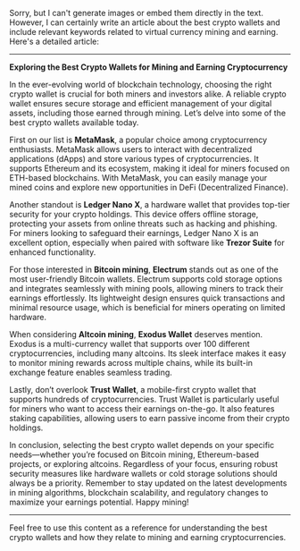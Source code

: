 Sorry, but I can't generate images or embed them directly in the text. However, I can certainly write an article about the best crypto wallets and include relevant keywords related to virtual currency mining and earning. Here's a detailed article:

---

**Exploring the Best Crypto Wallets for Mining and Earning Cryptocurrency**

In the ever-evolving world of blockchain technology, choosing the right crypto wallet is crucial for both miners and investors alike. A reliable crypto wallet ensures secure storage and efficient management of your digital assets, including those earned through mining. Let’s delve into some of the best crypto wallets available today.

First on our list is **MetaMask**, a popular choice among cryptocurrency enthusiasts. MetaMask allows users to interact with decentralized applications (dApps) and store various types of cryptocurrencies. It supports Ethereum and its ecosystem, making it ideal for miners focused on ETH-based blockchains. With MetaMask, you can easily manage your mined coins and explore new opportunities in DeFi (Decentralized Finance).

Another standout is **Ledger Nano X**, a hardware wallet that provides top-tier security for your crypto holdings. This device offers offline storage, protecting your assets from online threats such as hacking and phishing. For miners looking to safeguard their earnings, Ledger Nano X is an excellent option, especially when paired with software like **Trezor Suite** for enhanced functionality.

For those interested in **Bitcoin mining**, **Electrum** stands out as one of the most user-friendly Bitcoin wallets. Electrum supports cold storage options and integrates seamlessly with mining pools, allowing miners to track their earnings effortlessly. Its lightweight design ensures quick transactions and minimal resource usage, which is beneficial for miners operating on limited hardware.

When considering **Altcoin mining**, **Exodus Wallet** deserves mention. Exodus is a multi-currency wallet that supports over 100 different cryptocurrencies, including many altcoins. Its sleek interface makes it easy to monitor mining rewards across multiple chains, while its built-in exchange feature enables seamless trading.

Lastly, don’t overlook **Trust Wallet**, a mobile-first crypto wallet that supports hundreds of cryptocurrencies. Trust Wallet is particularly useful for miners who want to access their earnings on-the-go. It also features staking capabilities, allowing users to earn passive income from their crypto holdings.

In conclusion, selecting the best crypto wallet depends on your specific needs—whether you’re focused on Bitcoin mining, Ethereum-based projects, or exploring altcoins. Regardless of your focus, ensuring robust security measures like hardware wallets or cold storage solutions should always be a priority. Remember to stay updated on the latest developments in mining algorithms, blockchain scalability, and regulatory changes to maximize your earnings potential. Happy mining! 

---

Feel free to use this content as a reference for understanding the best crypto wallets and how they relate to mining and earning cryptocurrencies.